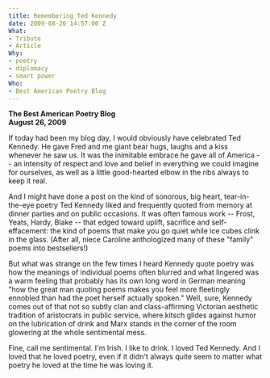 ```yaml
---
title: Remembering Ted Kennedy
date: 2009-08-26 14:57:00 Z
What:
- Tribute
- Article
Why:
- poetry
- diplomacy
- smart power
Who:
- Best American Poetry Blog
---
```


**The Best American Poetry Blog**  
**August 26, 2009**

If today had been my blog day, I would obviously have celebrated Ted Kennedy. He gave Fred and me giant bear hugs, laughs and a kiss whenever he saw us. It was the inimitable embrace he gave all of America -- an intensity of respect and love and belief in everything we could imagine for ourselves, as well as a little good-hearted elbow in the ribs always to keep it real.

And I might have done a post on the kind of sonorous, big heart, tear-in-the-eye poetry Ted Kennedy liked and frequently quoted from memory at dinner parties and on public occasions.  It was often famous work -- Frost, Yeats, Hardy, Blake -- that edged toward uplift, sacrifice and self-effacement: the kind of poems that make you go quiet while ice cubes clink in the glass. (After all, niece Caroline anthologized many of these "family" poems into bestsellers!)

But what was strange on the few times I heard Kennedy quote poetry was how the meanings of individual poems often blurred and what lingered was a warm feeling that probably has its own long word in German meaning "how the great man quoting poems makes you feel more fleetingly ennobled than had the poet herself actually spoken."  Well, sure, Kennedy comes out of that not so subtly clan and class-affirming Victorian aesthetic tradition of aristocrats in public service, where kitsch glides against humor on the lubrication of drink and Marx stands in the corner of the room glowering at the whole sentimental mess.

Fine, call me sentimental.  I'm Irish.  I like to drink. I loved Ted Kennedy.  And I loved that he loved poetry, even if it didn't always quite seem to matter what poetry he loved at the time he was loving it.

